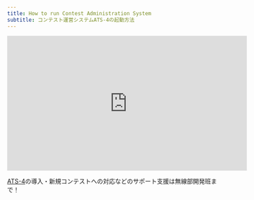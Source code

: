 ```yaml
---
title: How to run Contest Administration System
subtitle: コンテスト運営システムATS-4の起動方法
---
```


<iframe width="560" height="315" src="https://www.youtube.com/embed/Yb6QY7BI4kA" title="YouTube video player" frameborder="0" allow="accelerometer; autoplay; clipboard-write; encrypted-media; gyroscope; picture-in-picture; web-share" allowfullscreen></iframe>

[ATS-4](https://github.com/nextzlog/ats4)の導入・新規コンテストへの対応などのサポート支援は無線部開発班まで！

